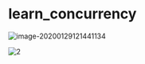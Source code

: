 # learn_concurrency



![image-20200129121441134](https://tva1.sinaimg.cn/large/006tNbRwgy1gbdb5smnbbj31hc0tsncv.jpg)



![2](https://tva1.sinaimg.cn/large/006tNbRwgy1gbfsmk5qvvj30w50gotgp.jpg)